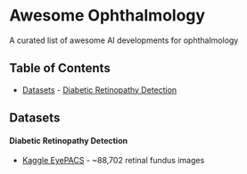 # Awesome Ophthalmology
A curated list of awesome AI developments for ophthalmology




## Table of Contents

<!-- MarkdownTOC depth=4 -->

- [Datasets](#datasets)
      - [Diabetic Retinopathy Detection](#diabetic-retinopathy-detection)

<!-- /MarkdownTOC -->




<a name="datasets"></a>
## Datasets

<a name="diabetic-retinopathy-detection"></a>
#### Diabetic Retinopathy Detection
* [Kaggle EyePACS](https://www.kaggle.com/c/diabetic-retinopathy-detection/) - ~88,702 retinal fundus images